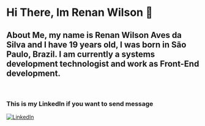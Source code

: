 # Hi There, Im Renan Wilson 👋

## About Me, my name is Renan Wilson Aves da Silva and I have 19 years old, I was born in São Paulo, Brazil. I am currently a systems development technologist and work as Front-End development.
<br>

### This is my LinkedIn if you want to send message

[![LinkedIn](https://img.shields.io/badge/LinkedIn-0077B5?style=for-the-badge&logo=linkedin&logoColor=white
)](https://www.linkedin.com/in/renan-alves-a23104194)

